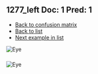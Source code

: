 ## 1277_left Doc: 1 Pred: 1
- [Back to confusion matrix](https://github.com/juliandewit/kaggle_retinopathy/blob/master/matrix.md)
- [Back to list](https://github.com/juliandewit/kaggle_retinopathy/blob/master/lists/11/list.md)
- [Next example in list](https://github.com/juliandewit/kaggle_retinopathy/blob/master/lists/11/12/12795_left.md)

![Eye](https://retinopaty.blob.core.windows.net/size1024/1277_left_1.jpeg)

### 

![Eye]()
